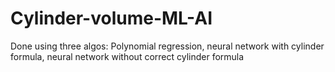 # Cylinder-volume-ML-AI
Done using three algos: Polynomial regression, neural network with cylinder formula, neural network without correct cylinder formula
